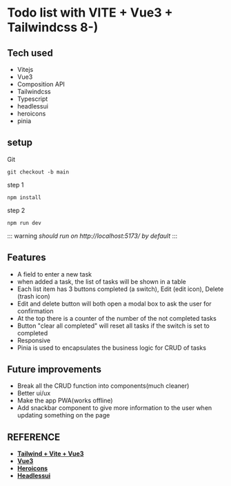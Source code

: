 # Todo list with VITE + Vue3 + Tailwindcss 8-)

## Tech used

- Vitejs
- Vue3
- Composition API
- Tailwindcss
- Typescript
- headlessui
- heroicons
- pinia

## setup

Git

```
git checkout -b main
```

step 1

```
npm install
```

step 2

```
npm run dev
```

::: warning
_should run on http://localhost:5173/ by default_
:::

## Features

- A field to enter a new task
- when added a task, the list of tasks will be shown in a table
- Each list item has 3 buttons completed (a switch), Edit (edit icon), Delete (trash icon)
- Edit and delete button will both open a modal box to ask the user for confirmation
- At the top there is a counter of the number of the not completed tasks
- Button "clear all completed" will reset all tasks if the switch is set to completed
- Responsive
- Pinia is used to encapsulates the business logic for CRUD of tasks

## Future improvements

- Break all the CRUD function into components(much cleaner)
- Better ui/ux
- Make the app PWA(works offline)
- Add snackbar component to give more information to the user when updating something on the page

## REFERENCE

- **[Tailwind + Vite + Vue3](https://tailwindcss.com/docs/guides/vite)**
- **[Vue3](https://vuejs.org/)**
- **[Heroicons](https://heroicons.com/)**
- **[Headlessui](https://headlessui.com/)**
